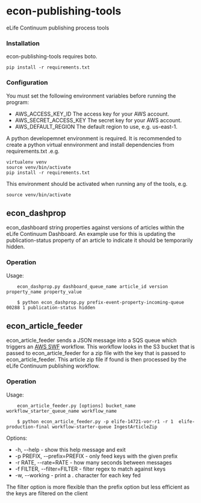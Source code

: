 # econ-publishing-tools

eLife Continuum publishing process tools

### Installation

econ-publishing-tools requires boto. 

    pip install -r requirements.txt 

### Configuration

You must set the following environment variables before running the program:

* AWS_ACCESS_KEY_ID The access key for your AWS account.
* AWS_SECRET_ACCESS_KEY The secret key for your AWS account.
* AWS_DEFAULT_REGION The default region to use, e.g. us-east-1.

A python developemnet environment is required. It is recommended to create a python virtual ennvironment and 
install dependencies from requirements.txt .e.g.
 
    virtualenv venv
    source venv/bin/activate
    pip install -r requirements.txt
    
This environment should be activated when running any of the tools, e.g.

    source venv/bin/activate

## econ_dashprop

econ_dashboard string properties against versions of articles within the eLife Continuum Dashboard.
An example use for this is updating the publication-status property of an article to indicate it should be temporarily hidden.

### Operation

Usage:
```
    econ_dashprop.py dashboard_queue_name article_id version property_name property_value 

    $ python econ_dashprop.py prefix-event-property-incoming-queue 00288 1 publication-status hidden
``` 

## econ_article_feeder

econ_article_feeder sends a JSON message into a SQS queue which triggers an [AWS SWF](https://aws.amazon.com/swf/) workflow. This workflow looks in the S3 bucket that is passed to econ_article_feeder for a zip file with the key that is passed to econ_article_feeder. This article zip file if found is then processed by the eLife Continuum publishing workflow.

### Operation

Usage:
```
    econ_article_feeder.py [options] bucket_name workflow_starter_queue_name workflow_name

    $ python econ_article_feeder.py -p elife-14721-vor-r1 -r 1  elife-production-final workflow-starter-queue IngestArticleZip
```
    
Options:

*  -h, --help  - show this help message and exit
*  -p PREFIX, --prefix=PREFIX   - only feed keys with the given prefix
*  -r RATE, --rate=RATE  - how many seconds between messages
*  -f FILTER, --filter=FILTER  - filter regex to match against keys
*  -w, --working - print a . character for each key fed

The filter option is more flexible than the prefix option but less efficient as the keys are filtered on the client
